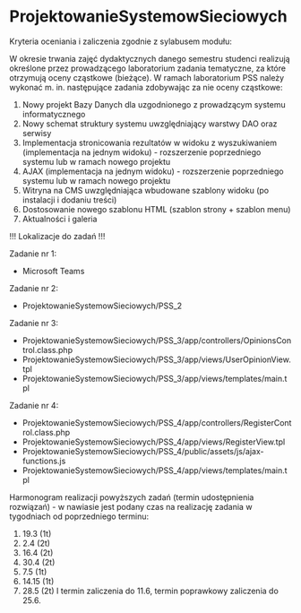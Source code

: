 # ProjektowanieSystemowSieciowych

Kryteria oceniania i zaliczenia zgodnie z sylabusem modułu:

W okresie trwania zajęć dydaktycznych danego semestru studenci realizują określone przez prowadzącego laboratorium zadania tematyczne, za które otrzymują oceny cząstkowe (bieżące).  W ramach laboratorium PSS należy wykonać m. in. następujące zadania zdobywając za nie oceny cząstkowe:
1. Nowy projekt Bazy Danych dla uzgodnionego z prowadzącym systemu informatycznego
2. Nowy schemat struktury systemu uwzględniający warstwy DAO oraz serwisy
3. Implementacja stronicowania rezultatów w widoku z wyszukiwaniem (implementacja na jednym widoku) - rozszerzenie poprzedniego systemu lub w ramach nowego projektu
4. AJAX (implementacja na jednym widoku) - rozszerzenie poprzedniego systemu lub w ramach nowego projektu
5. Witryna na CMS uwzględniająca wbudowane szablony widoku (po instalacji i dodaniu treści)
6. Dostosowanie nowego szablonu HTML (szablon strony + szablon menu)
7. Aktualności i galeria

!!! Lokalizacje do zadań !!!

Zadanie nr 1:
- Microsoft Teams

Zadanie nr 2:
- ProjektowanieSystemowSieciowych/PSS_2

Zadanie nr 3:
- ProjektowanieSystemowSieciowych/PSS_3/app/controllers/OpinionsControl.class.php
- ProjektowanieSystemowSieciowych/PSS_3/app/views/UserOpinionView.tpl
- ProjektowanieSystemowSieciowych/PSS_3/app/views/templates/main.tpl

Zadanie nr 4:
- ProjektowanieSystemowSieciowych/PSS_4/app/controllers/RegisterControl.class.php
- ProjektowanieSystemowSieciowych/PSS_4/app/views/RegisterView.tpl
- ProjektowanieSystemowSieciowych/PSS_4/public/assets/js/ajax-functions.js
- ProjektowanieSystemowSieciowych/PSS_4/app/views/templates/main.tpl

Harmonogram realizacji powyższych zadań (termin udostępnienia rozwiązań) - w nawiasie jest podany czas na realizację zadania w tygodniach od poprzedniego terminu:
1. 19.3  (1t)
2. 2.4  (2t) 
3. 16.4  (2t)
4. 30.4  (2t)
5. 7.5  (1t)
6. 14.15  (1t)
7. 28.5  (2t)
I termin zaliczenia do 11.6, termin poprawkowy zaliczenia do 25.6.
